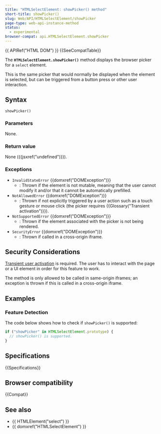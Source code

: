 ```yaml
---
title: "HTMLSelectElement: showPicker() method"
short-title: showPicker()
slug: Web/API/HTMLSelectElement/showPicker
page-type: web-api-instance-method
status:
  - experimental
browser-compat: api.HTMLSelectElement.showPicker
---
```


{{ APIRef("HTML DOM") }} {{SeeCompatTable}}

The **`HTMLSelectElement.showPicker()`** method displays the browser picker for a `select` element.

This is the same picker that would normally be displayed when the element is selected, but can be triggered from a button press or other user interaction.

## Syntax

```js-nolint
showPicker()
```

### Parameters

None.

### Return value

None ({{jsxref("undefined")}}).

### Exceptions

- `InvalidStateError` {{domxref("DOMException")}}
  - : Thrown if the element is not mutable, meaning that the user cannot modify it and/or that it cannot be automatically prefilled.
- `NotAllowedError` {{domxref("DOMException")}}
  - : Thrown if not explicitly triggered by a user action such as a touch gesture or mouse click (the picker requires {{Glossary("Transient activation")}}).
- `NotSupportedError` {{domxref("DOMException")}}
  - : Thrown if the element associated with the picker is not being rendered.
- `SecurityError` {{domxref("DOMException")}}
  - : Thrown if called in a cross-origin iframe.

## Security Considerations

[Transient user activation](/en-US/docs/Web/Security/User_activation) is required.
The user has to interact with the page or a UI element in order for this feature to work.

The method is only allowed to be called in same-origin iframes; an exception is thrown if this is called in a cross-origin iframe.

## Examples

### Feature Detection

The code below shows how to check if `showPicker()` is supported:

```js
if ("showPicker" in HTMLSelectElement.prototype) {
  // showPicker() is supported.
}
```

## Specifications

{{Specifications}}

## Browser compatibility

{{Compat}}

## See also

- {{ HTMLElement("select") }}
- {{ domxref("HTMLSelectElement") }}
